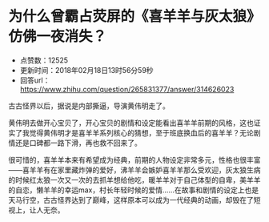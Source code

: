 # 为什么曾霸占荧屏的《喜羊羊与灰太狼》仿佛一夜消失？
- 点赞数：12525
- 更新时间：2018年02月18日13时56分59秒
- 回答url：https://www.zhihu.com/question/265831377/answer/314626023
<body>
 <p data-pid="Q0kRCNGv">古古怪界以后，据说是内部撕逼，导演黄伟明走了。</p>
 <p data-pid="iGKJSbK9">黄伟明去做开心宝贝了，开心宝贝的剧情和设定能看出喜羊羊前期的风格，这也证实了我觉得黄伟明才是喜羊羊系列核心的猜想，至于班底换血后的喜羊羊？无论剧情还是口碑都一路下滑，再也救不回来了。</p>
 <p data-pid="g6I6EFKw">很可惜的，喜羊羊本来有希望成为经典，前期的人物设定非常多元，性格也很丰富——喜羊羊有在家里藏炸弹的爱好，沸羊羊会嫉妒喜羊羊那么受欢迎，灰太狼生病的时候红太狼一次又一次的去抓羊想给他吃，暖羊羊对于自己体型的自卑，美羊羊的自恋，懒羊羊的幸运max，村长年轻时候的爱情……在故事和剧情的设定上也是天马行空，古古怪界达到了巅峰，这样原本可以成为一代经典的动画，却毁在了短视上，让人无奈。</p>
</body>